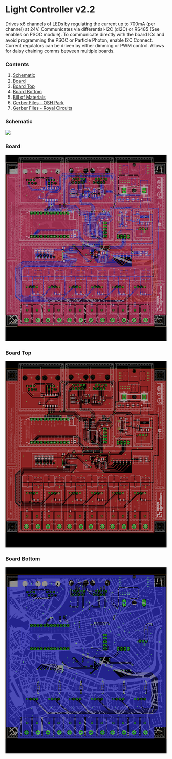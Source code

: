 # Light Controller v2.2
Drives x6 channels of LEDs by regulating the current up to 700mA (per channel) at 24V.  Communicates via 
differential-I2C (dI2C) or RS485 (See enables on PSOC module). To communicate directly with the board ICs
and avoid programming the PSOC or Particle Photon, enable I2C Connect. Current regulators can be driven
by either dimming or PWM control. Allows for daisy chaining comms between multiple boards. 

### Contents
1. [Schematic](#schematic)
2. [Board](#board)
2. [Board Top](#board-top)
3. [Board Bottom](#board-bottom)
4. [Bill of Materials](light_controller.csv)
5. [Gerber Files - OSH Park](light_controller_v_2_2_oshpark.zip)
6. [Gerber Files - Royal Circuits](light_controller_v_2_2_royal.zip)

### Schematic
![](light_controller_schematic.png)

### Board
![](light_controller_board.png)

### Board Top
![](light_controller_board_top.png)

### Board Bottom
![](light_controller_board_bottom.png)